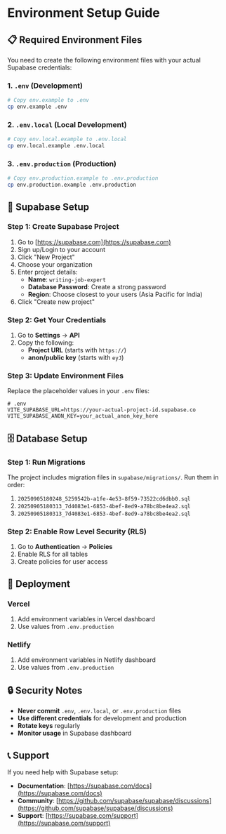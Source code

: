 # Environment Setup Guide

## 📋 Required Environment Files

You need to create the following environment files with your actual Supabase credentials:

### 1. `.env` (Development)
```bash
# Copy env.example to .env
cp env.example .env
```

### 2. `.env.local` (Local Development)
```bash
# Copy env.local.example to .env.local
cp env.local.example .env.local
```

### 3. `.env.production` (Production)
```bash
# Copy env.production.example to .env.production
cp env.production.example .env.production
```

## 🔧 Supabase Setup

### Step 1: Create Supabase Project
1. Go to [https://supabase.com](https://supabase.com)
2. Sign up/Login to your account
3. Click "New Project"
4. Choose your organization
5. Enter project details:
   - **Name**: `writing-job-expert`
   - **Database Password**: Create a strong password
   - **Region**: Choose closest to your users (Asia Pacific for India)
6. Click "Create new project"

### Step 2: Get Your Credentials
1. Go to **Settings** → **API**
2. Copy the following:
   - **Project URL** (starts with `https://`)
   - **anon/public key** (starts with `eyJ`)

### Step 3: Update Environment Files
Replace the placeholder values in your `.env` files:

```env
# .env
VITE_SUPABASE_URL=https://your-actual-project-id.supabase.co
VITE_SUPABASE_ANON_KEY=your_actual_anon_key_here
```

## 🗄️ Database Setup

### Step 1: Run Migrations
The project includes migration files in `supabase/migrations/`. Run them in order:

1. `20250905180248_5259542b-a1fe-4e53-8f59-73522cd6dbb0.sql`
2. `20250905180313_7d4083e1-6853-4bef-8ed9-a78bc8be4ea2.sql`
3. `20250905180313_7d4083e1-6853-4bef-8ed9-a78bc8be4ea2.sql`

### Step 2: Enable Row Level Security (RLS)
1. Go to **Authentication** → **Policies**
2. Enable RLS for all tables
3. Create policies for user access

## 🚀 Deployment

### Vercel
1. Add environment variables in Vercel dashboard
2. Use values from `.env.production`

### Netlify
1. Add environment variables in Netlify dashboard
2. Use values from `.env.production`

## 🔒 Security Notes

- **Never commit** `.env`, `.env.local`, or `.env.production` files
- **Use different credentials** for development and production
- **Rotate keys** regularly
- **Monitor usage** in Supabase dashboard

## 📞 Support

If you need help with Supabase setup:
- **Documentation**: [https://supabase.com/docs](https://supabase.com/docs)
- **Community**: [https://github.com/supabase/supabase/discussions](https://github.com/supabase/supabase/discussions)
- **Support**: [https://supabase.com/support](https://supabase.com/support)
